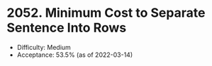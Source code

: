 # 2052. Minimum Cost to Separate Sentence Into Rows
- Difficulty: Medium
- Acceptance: 53.5% (as of 2022-03-14)
